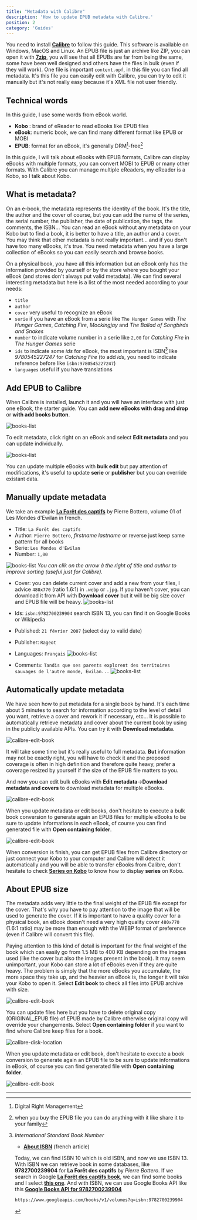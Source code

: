 ```yaml
---
title: "Metadata with Calibre"
description: 'How to update EPUB metadata with Calibre.'
position: 2
category: 'Guides'
---
```


<alert type="warning">

You need to install [**Calibre**](https://calibre-ebook.com) to follow this guide. This software is available on Windows, MacOS and Linux. An EPUB file is just an archive like ZIP, you can open it with [**7zip**](https://www.7-zip.org), you will see that all EPUBs are far from being the same, some have been well designed and others have the files in bulk (even if they will work). One file is important `content.opf`, in this file you can find all metadata. It's this file you can easily edit with Calibre, you can try to edit it manually but it's not really easy because it's XML file not user friendly.

</alert>

## Technical words

In this guide, I use some words from eBook world.

- **Kobo** : brand of eReader to read eBooks like EPUB files
- **eBook**: numeric book, we can find many different format like EPUB or MOBI
- **EPUB**: format for an eBook, it's generally DRM[^1]-free[^2]

In this guide, I will talk about eBooks with EPUB formats, Calibre can display eBooks with multiple formats, you can convert MOBI to EPUB or many other formats. With Calibre you can manage multiple eReaders, my eReader is a Kobo, so I talk about Kobo.

## What is metadata?

On an e-book, the metadata represents the identity of the book. It's the title, the author and the cover of course, but you can add the name of the series, the serial number, the publisher, the date of publication, the tags, the comments, the ISBN... You can read an eBook without any metadata on your Kobo but to find a book, it is better to have a title, an author and a cover. You may think that other metadata is not really important... and if you don't have too many eBooks, it's true. You need metadata when you have a large collection of eBooks so you can easily search and browse books.

On a physical book, you have all this information but an eBook only has the information provided by yourself or by the store where you bought your eBook (and stores don't always put valid metadata). We can find several interesting metadata but here is a list of the most needed according to your needs:

- `title`
- `author`
- `cover` very useful to recognize an eBook
- `serie` if you have an eBook from a serie like `The Hunger Games` with *The Hunger Games*, *Catching Fire*, *Mockingjay* and *The Ballad of Songbirds and Snakes*
- `number` to indicate volume number in a serie like `2,00` for *Catching Fire* in *The Hunger Games* serie
- `ids` to indicate some *ids* for eBook, the most important is ISBN[^3] like *9780545227247* for *Catching Fire* (to add *ids*, you need to indicate reference before like `isbn:9780545227247`)
- `languages` useful if you have translations

## Add EPUB to Calibre

When Calibre is installed, launch it and you will have an interface with just one eBook, the starter guide. You can **add new eBooks with drag and drop** or **with add books button**.

![books-list](/images/guides/calibre-metadata/calibre-interface.webp)

To edit metadata, click right on an eBook and select **Edit metadata** and you can update individually.

![books-list](/images/guides/calibre-metadata/calibre-edit-one.webp)

<alert type="warning">

You can update multiple eBooks with **bulk edit** but pay attention of modifications, it's useful to update **serie** or **publisher** but you can override existant data.

</alert>

## Manually update metadata

We take an example [**La Forêt des captifs**](https://books.google.fr/books/about/La_for%C3%AAt_des_captifs.html?id=aaTpq7gPs-8C&redir_esc=y) by Pierre Bottero, volume 01 of Les Mondes d'Ewilan in french.

- Title: `La Forêt des captifs`
- Author: `Pierre Bottero`, *firstname lastname* or reverse just keep same pattern for all books
- Serie: `Les Mondes d'Ewilan`
- Number: `1,00`

![books-list](/images/guides/calibre-metadata/calibre-meta-title.webp)
*You can clik on the arrow à the right of title and author to improve sorting (useful just for Calibre).*

- Cover: you can delete current cover and add a new from your files, I advice `480x770` (ratio 1.6:1) in `.webp` or `.jpg`. If you haven't cover, you can download it from API with **Download cover** but it will be big size cover and EPUB file will be heavy.
![books-list](/images/guides/calibre-metadata/calibre-meta-cover.webp)

- Ids: `isbn:9782700239904` search ISBN 13, you can find it on Google Books or Wikipedia
- Published: `21 février 2007` (select day to valid date)
- Publisher: `Rageot`
- Languages: `Français`
![books-list](/images/guides/calibre-metadata/calibre-meta-misc.webp)

- Comments: `Tandis que ses parents explorent des territoires sauvages de l'autre monde, Ewilan...`
![books-list](/images/guides/calibre-metadata/calibre-meta-comment.webp)

## Automatically update metadata

We have seen how to put metadata for a single book by hand. It's each time about 5 minutes to search for information according to the level of detail you want, retrieve a cover and rework it if necessary, etc... It is possible to automatically retrieve metadata and cover about the current book by using in the publicly available APIs. You can try it with **Download metadata**.

![calibre-edit-book](/images/guides/calibre-metadata/calibre-meta-auto.webp)

It will take some time but it's really useful to full metadata. **But** information may not be exactly right, you will have to check it and the proposed coverage is often in high definition and therefore quite heavy, prefer a coverage resized by yourself if the size of the EPUB file matters to you.

And now you can edit bulk eBooks with **Edit metadata**->**Download metadata and covers** to download metadata for multiple eBooks.

![calibre-edit-book](/images/guides/calibre-metadata/calibre-bulk-auto-metadata.webp)

<alert title="Bulk conversion">

When you update metadata or edit books, don't hesitate to execute a bulk book conversion to generate again an EPUB files for multiple eBooks to be sure to update informations in each eBook, of course you can find generated file with **Open  containing folder**.

![calibre-edit-book](/images/guides/calibre-metadata/calibre-convert-bulk.webp)

</alert>

When conversion is finish, you can get EPUB files from Calibre directory or just connect your Kobo to your computer and Calibre will detect it automatically and you will be able to transfer eBooks from Calibre, don't hesitate to check [**Series on Kobo**](kobo-series) to know how to display **series** on Kobo.

## About EPUB size

The metadata adds very little to the final weight of the EPUB file except for the cover. That's why you have to pay attention to the image that will be used to generate the cover. If it is important to have a quality cover for a physical book, an eBook doesn't need a very high quality cover `480x770` (1.6:1 ratio) may be more than enough with the WEBP format of preference (even if Calibre will convert this file).

Paying attention to this kind of detail is important for the final weight of the book which can easily go from 1.5 MB to 400 KB depending on the images used (like the cover but also the images present in the book). It may seem unimportant, your Kobo can store a lot of eBooks even if they are quite heavy. The problem is simply that the more eBooks you accumulate, the more space they take up, and the heavier an eBook is, the longer it will take your Kobo to open it. Select **Edit book** to check all files into EPUB archive with size.

![calibre-edit-book](/images/guides/calibre-metadata/calibre-edit-book.webp)

You can update files here but you have to delete original copy (ORIGINAL_EPUB file) of EPUB made by Calibre otherwise original copy will override your changements. Select **Open  containing folder** if you want to find where Calibre keep files for a book.

![calibre-disk-location](/images/guides/calibre-metadata/calibre-disk-location.webp)

<alert title="Conversion">

When you update metadata or edit book, don't hesitate to execute a book conversion to generate again an EPUB file to be sure to update informations in eBook, of course you can find generated file with **Open  containing folder**.

![calibre-edit-book](/images/guides/calibre-metadata/calibre-convert.webp)

</alert>

---

[^1]: Digital Right Management
[^2]: when you buy the EPUB file you can do anything with it like share it to your family
[^3]: *International Standard Book Number*

    - [**About ISBN**](https://www.afnil.org/autre-media) (french article)

    Today, we can find ISBN 10 which is old ISBN, and now we use ISBN 13. With ISBN we can retrieve book in some databases, like **9782700239904** for **La Forêt des captifs** by *Pierre Bottero*. If we search in Google [**La Forêt des captifs book**](https://www.google.fr/search?tbm=bks&hl=fr&q=La+for%C3%AAt+des+captifs), we can find some books and I select [**this one**](https://books.google.fr/books?id=aaTpq7gPs-8C&dq=La+for%C3%AAt+des+captifs&hl=fr&source=gbs_navlinks_s). And with ISBN, we can use Google Books API like this [**Google Books API for 9782700239904**](https://www.googleapis.com/books/v1/volumes?q=isbn:9782700239904)

    ```bash
    https://www.googleapis.com/books/v1/volumes?q=isbn:9782700239904
    ```
